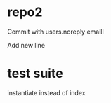 # repo2

Commit with users.noreply emaill

Add new line


# test suite
instantiate instead of index
